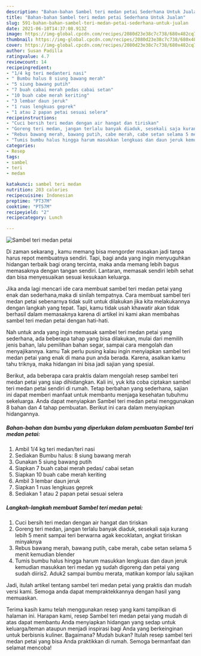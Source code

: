 ```yaml
---
description: "Bahan-bahan Sambel teri medan petai Sederhana Untuk Jualan"
title: "Bahan-bahan Sambel teri medan petai Sederhana Untuk Jualan"
slug: 591-bahan-bahan-sambel-teri-medan-petai-sederhana-untuk-jualan
date: 2021-06-10T14:37:08.913Z
image: https://img-global.cpcdn.com/recipes/2080d23e38c7c738/680x482cq70/sambel-teri-medan-petai-foto-resep-utama.jpg
thumbnail: https://img-global.cpcdn.com/recipes/2080d23e38c7c738/680x482cq70/sambel-teri-medan-petai-foto-resep-utama.jpg
cover: https://img-global.cpcdn.com/recipes/2080d23e38c7c738/680x482cq70/sambel-teri-medan-petai-foto-resep-utama.jpg
author: Susan Padilla
ratingvalue: 4.7
reviewcount: 14
recipeingredient:
- "1/4 kg teri medanteri nasi"
- " Bumbu halus 8 siung bawang merah"
- "5 siung bawang putih"
- "7 buah cabai merah pedas cabai setan"
- "10 buah cabe merah keriting"
- "3 lembar daun jeruk"
- "1 ruas lengkuas geprek"
- "1 atau 2 papan petai sesuai selera"
recipeinstructions:
- "Cuci bersih teri medan dengan air hangat dan tiriskan"
- "Goreng teri medan, jangan terlalu banyak diaduk, sesekali saja kurang lebih 5 menit sampai teri berwarna agak kecoklatan, angkat tiriskan minyaknya"
- "Rebus bawang merah, bawang putih, cabe merah, cabe setan selama 5 menit kemudian blender"
- "Tumis bumbu halus hingga harum masukkan lengkuas dan daun jeruk kemudian masukkan teri medan yg sudah digoreng dan petai yang sudah diiris2. Aduk2 sampai bumbu merata, matikan kompor lalu sajikan"
categories:
- Resep
tags:
- sambel
- teri
- medan

katakunci: sambel teri medan 
nutrition: 203 calories
recipecuisine: Indonesian
preptime: "PT37M"
cooktime: "PT57M"
recipeyield: "2"
recipecategory: Lunch

---
```



![Sambel teri medan petai](https://img-global.cpcdn.com/recipes/2080d23e38c7c738/680x482cq70/sambel-teri-medan-petai-foto-resep-utama.jpg)

Di zaman  sekarang , kamu memang bisa mengorder masakan jadi tanpa harus repot membuatnya sendiri. Tapi, bagi anda yang ingin menyuguhkan hidangan terbaik bagi orang tercinta, maka anda memang lebih bagus memasaknya dengan tangan sendiri. Lantaran, memasak sendiri lebih sehat dan bisa menyesuaikan sesuai kesukaan keluarga.

Jika anda lagi mencari ide cara membuat sambel teri medan petai yang enak dan sederhana,maka di sinilah tempatnya. Cara membuat sambel teri medan petai  sebenarnya tidak sulit untuk dilakukan jika kita melakukannya dengan langkah yang tepat. Tapi, kamu tidak usah khawatir akan tidak berhasil dalam memasaknya 
karena di artikel ini kami akan membahas sambel teri medan petai dengan hati-hati.  



Nah untuk anda yang ingin memasak sambel teri medan petai yang sederhana, ada beberapa tahap yang bisa dilakukan, mulai dari memilih jenis bahan, lalu pemilihan bahan segar, sampai cara mengolah dan menyajikannya. kamu Tak perlu pusing kalau ingin menyiapkan sambel teri medan petai yang enak di mana pun anda berada. Karena, asalkan kamu  tahu triknya, maka hidangan ini bisa jadi sajian yang spesial.

Berikut, ada beberapa cara praktis  dalam mengolah resep sambel teri medan petai yang siap dihidangkan. Kali ini, yuk kita coba ciptakan sambel teri medan petai sendiri di rumah. Tetap berbahan yang sederhana, sajian ini dapat memberi manfaat untuk membantu menjaga kesehatan tubuhmu sekeluarga. Anda dapat menyiapkan Sambel teri medan petai menggunakan 8 bahan dan 4 tahap pembuatan. Berikut ini cara dalam menyiapkan hidangannya.

<!--inarticleads1-->

##### Bahan-bahan dan bumbu yang diperlukan dalam pembuatan Sambel teri medan petai:

1. Ambil 1/4 kg teri medan/teri nasi
1. Sediakan  Bumbu halus: 8 siung bawang merah
1. Gunakan 5 siung bawang putih
1. Siapkan 7 buah cabai merah pedas/ cabai setan
1. Siapkan 10 buah cabe merah keriting
1. Ambil 3 lembar daun jeruk
1. Siapkan 1 ruas lengkuas geprek
1. Sediakan 1 atau 2 papan petai sesuai selera




<!--inarticleads2-->

##### Langkah-langkah membuat Sambel teri medan petai:

1. Cuci bersih teri medan dengan air hangat dan tiriskan
1. Goreng teri medan, jangan terlalu banyak diaduk, sesekali saja kurang lebih 5 menit sampai teri berwarna agak kecoklatan, angkat tiriskan minyaknya
1. Rebus bawang merah, bawang putih, cabe merah, cabe setan selama 5 menit kemudian blender
1. Tumis bumbu halus hingga harum masukkan lengkuas dan daun jeruk kemudian masukkan teri medan yg sudah digoreng dan petai yang sudah diiris2. Aduk2 sampai bumbu merata, matikan kompor lalu sajikan




Jadi, itulah artikel tentang  sambel teri medan petai  yang praktis dan mudah versi kami. Semoga anda dapat mempraktekkannya dengan hasil yang memuaskan. 

Terima kasih kamu telah menggunakan resep yang kami tampilkan di halaman ini. Harapan kami, resep  Sambel teri medan petai yang mudah di atas dapat membantu Anda menyiapkan hidangan yang sedap untuk keluarga/teman ataupun menjadi inspirasi bagi Anda yang berkeinginan untuk berbisnis kuliner. Bagaimana? Mudah bukan? Itulah resep sambel teri medan petai yang bisa Anda praktikkan di rumah. Semoga bermanfaat dan selamat mencoba!

